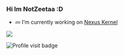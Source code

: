 ### Hi Im NotZeetaa :D

- 💤 I’m currently working on [Nexus Kernel](https://t.me/NexusKernel)

<img src="https://github-readme-stats.vercel.app/api?username=notzeetaa&&show_icons=true&title_color=ffffff&icon_color=bb2acf&text_color=daf7dc&bg_color=151515">

![Profile visit badge](https://komarev.com/ghpvc/?username=NotZeetaa&style=flat-square)
